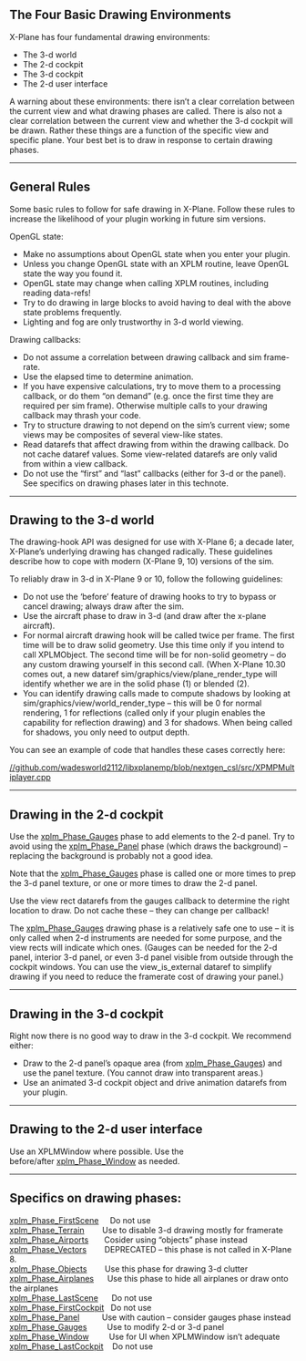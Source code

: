 ## The Four Basic Drawing Environments

X-Plane has four fundamental drawing environments:

- The 3-d world
- The 2-d cockpit
- The 3-d cockpit
- The 2-d user interface

A warning about these environments: there isn’t a clear correlation between the current view and what drawing phases are called. There is also not a clear correlation between the current view and whether the 3-d cockpit will be drawn. Rather these things are a function of the specific view and specific plane. Your best bet is to draw in response to certain drawing phases.

---

## General Rules

Some basic rules to follow for safe drawing in X-Plane. Follow these rules to increase the likelihood of your plugin working in future sim versions.

OpenGL state:

- Make no assumptions about OpenGL state when you enter your plugin.
- Unless you change OpenGL state with an XPLM routine, leave OpenGL state the way you found it.
- OpenGL state may change when calling XPLM routines, including reading data-refs!
- Try to do drawing in large blocks to avoid having to deal with the above state problems frequently.
- Lighting and fog are only trustworthy in 3-d world viewing.

Drawing callbacks:

- Do not assume a correlation between drawing callback and sim frame-rate.
- Use the elapsed time to determine animation.
- If you have expensive calculations, try to move them to a processing callback, or do them “on demand” (e.g. once the first time they are required per sim frame). Otherwise multiple calls to your drawing callback may thrash your code.
- Try to structure drawing to not depend on the sim’s current view; some views may be composites of several view-like states.
- Read datarefs that affect drawing from within the drawing callback. Do not cache dataref values. Some view-related datarefs are only valid from within a view callback.
- Do not use the “first” and “last” callbacks (either for 3-d or the panel). See specifics on drawing phases later in this technote.

---

## Drawing to the 3-d world

The drawing-hook API was designed for use with X-Plane 6; a decade later, X-Plane’s underlying drawing has changed radically. These guidelines describe how to cope with modern (X-Plane 9, 10) versions of the sim.

To reliably draw in 3-d in X-Plane 9 or 10, follow the following guidelines:

- Do not use the ‘before’ feature of drawing hooks to try to bypass or cancel drawing; always draw after the sim.
- Use the aircraft phase to draw in 3-d (and draw after the x-plane aircraft).
- For normal aircraft drawing hook will be called twice per frame. The first time will be to draw solid geometry. Use this time only if you intend to call XPLMObject. The second time will be for non-solid geometry – do any custom drawing yourself in this second call. (When X-Plane 10.30 comes out, a new dataref sim/graphics/view/plane_render_type will identify whether we are in the solid phase (1) or blended (2).
- You can identify drawing calls made to compute shadows by looking at sim/graphics/view/world_render_type – this will be 0 for normal rendering, 1 for reflections (called only if your plugin enables the capability for reflection drawing) and 3 for shadows. When being called for shadows, you only need to output depth.

You can see an example of code that handles these cases correctly here:

[//github.com/wadesworld2112/libxplanemp/blob/nextgen_csl/src/XPMPMultiplayer.cpp](https://github.com/wadesworld2112/libxplanemp/blob/nextgen_csl/src/XPMPMultiplayer.cpp)

---

## Drawing in the 2-d cockpit

Use the [xplm_Phase_Gauges](https://developer.x-plane.com/sdk/xplm_Phase_Gauges/) phase to add elements to the 2-d panel. Try to avoid using the [xplm_Phase_Panel](https://developer.x-plane.com/sdk/xplm_Phase_Panel/) phase (which draws the background) – replacing the background is probably not a good idea.

Note that the [xplm_Phase_Gauges](https://developer.x-plane.com/sdk/xplm_Phase_Gauges/) phase is called one or more times to prep the 3-d panel texture, or one or more times to draw the 2-d panel.

Use the view rect datarefs from the gauges callback to determine the right location to draw. Do not cache these – they can change per callback!

The [xplm_Phase_Gauges](https://developer.x-plane.com/sdk/xplm_Phase_Gauges/) drawing phase is a relatively safe one to use – it is only called when 2-d instruments are needed for some purpose, and the view rects will indicate which ones. (Gauges can be needed for the 2-d panel, interior 3-d panel, or even 3-d panel visible from outside through the cockpit windows. You can use the view_is_external dataref to simplify drawing if you need to reduce the framerate cost of drawing your panel.)

---

## Drawing in the 3-d cockpit

Right now there is no good way to draw in the 3-d cockpit. We recommend either:

- Draw to the 2-d panel’s opaque area (from [xplm_Phase_Gauges](https://developer.x-plane.com/sdk/xplm_Phase_Gauges/)) and use the panel texture. (You cannot draw into transparent areas.)
- Use an animated 3-d cockpit object and drive animation datarefs from your plugin.

---

## Drawing to the 2-d user interface

Use an XPLMWindow where possible. Use the before/after [xplm_Phase_Window](https://developer.x-plane.com/sdk/xplm_Phase_Window/) as needed.

---

## Specifics on drawing phases:

[xplm_Phase_FirstScene](https://developer.x-plane.com/sdk/xplm_Phase_FirstScene/)     Do not use  
[xplm_Phase_Terrain](https://developer.x-plane.com/sdk/xplm_Phase_Terrain/)        Use to disable 3-d drawing mostly for framerate  
[xplm_Phase_Airports](https://developer.x-plane.com/sdk/xplm_Phase_Airports/)       Cosider using “objects” phase instead  
[xplm_Phase_Vectors](https://developer.x-plane.com/sdk/xplm_Phase_Vectors/)        DEPRECATED – this phase is not called in X-Plane 8.  
[xplm_Phase_Objects](https://developer.x-plane.com/sdk/xplm_Phase_Objects/)        Use this phase for drawing 3-d clutter  
[xplm_Phase_Airplanes](https://developer.x-plane.com/sdk/xplm_Phase_Airplanes/)      Use this phase to hide all airplanes or draw onto the airplanes  
[xplm_Phase_LastScene](https://developer.x-plane.com/sdk/xplm_Phase_LastScene/)      Do not use  
[xplm_Phase_FirstCockpit](https://developer.x-plane.com/sdk/xplm_Phase_FirstCockpit/)   Do not use  
[xplm_Phase_Panel](https://developer.x-plane.com/sdk/xplm_Phase_Panel/)          Use with caution – consider gauges phase instead  
[xplm_Phase_Gauges](https://developer.x-plane.com/sdk/xplm_Phase_Gauges/)         Use to modify 2-d or 3-d panel  
[xplm_Phase_Window](https://developer.x-plane.com/sdk/xplm_Phase_Window/)         Use for UI when XPLMWindow isn’t adequate  
[xplm_Phase_LastCockpit](https://developer.x-plane.com/sdk/xplm_Phase_LastCockpit/)    Do not use